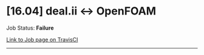 # [16.04] deal.ii <-> OpenFOAM

Job Status: **Failure**

[Link to Job page on TravisCI](https://travis-ci.org/precice/systemtests/jobs/641730266)

---